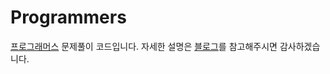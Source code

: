 # Programmers

[프로그래머스](https://programmers.co.kr/learn/challenges) 문제풀이 코드입니다.
 자세한 설명은 [블로그](https://velog.io/@letgodchan0/series/%ED%94%84%EB%A1%9C%EA%B7%B8%EB%9E%98%EB%A8%B8%EC%8A%A4)를 참고해주시면 감사하겠습니다.
